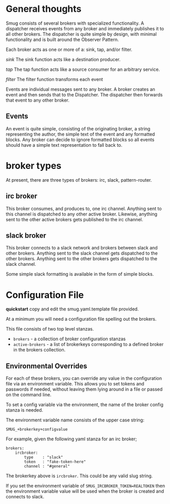 # General thoughts

Smug consists of several brokers with specialized functionality. A dispatcher
receives events from any broker and immediately publishes it to all other
brokers.  The dispatcher is quite simple by design, with minimal functionality
and is built around the Observer Pattern.

Each broker acts as one or more of a: sink, tap, and/or filter.

*sink* The sink function acts like a destination producer.

*tap* The tap function acts like a source consumer for an arbitrary service.

*filter* The filter function transforms each event

Events are individual messages sent to any broker.  A broker creates an event
and then sends that to the Dispatcher.  The dispatcher then forwards that event
to any other broker.

## Events
An event is quite simple, consisting of the originating broker, a string
representing the author, the simple text of the event and any formatted blocks.
Any broker can decide to ignore formatted blocks so all events should have a
simple text representation to fall back to.

# broker types

At present, there are three types of brokers:  irc, slack, pattern-router.

## irc broker

This broker consumes, and produces to, one irc channel.  Anything sent to this
channel is dispatched to any other active broker.  Likewise, anything sent to
the other active brokers gets published to the irc channel.

## slack broker

This broker connects to a slack network and brokers between slack and other
brokers.  Anything sent to the slack channel gets dispatched to the other
brokers.  Anything sent to the other brokers gets dispatched to the slack
channel.

Some simple slack formatting is available in the form of simple blocks.

# Configuration File

**quickstart** copy and edit the smug.yaml.template file provided.

At a minimum you will need a configuration file spelling out the brokers.

This file consists of two top level stanzas.

- `brokers` - a collection of broker configuration stanzas
- `active-brokers` - a list of brokerkeys corresponding to a defined broker in
  the brokers collection.

## Environmental Overrides

For each of these brokers, you can override any value in the configuration
file via an environment variable.  This allows you to set tokens and passwords
if needed, without leaving them lying around in a file or passed on the command
line.

To set a config variable via the environment, the name of the broker config
stanza is needed.

The environment variable name consists of the upper case string:

`SMUG_+brokerkey+configvalue`

For example, given the following yaml stanza for an irc broker;

```
brokers:
    ircbroker:
        type    : "slack"
        token   : "fake-token-here"
        channel : "#general"
```

The brokerkey above is `ircbroker`.  This could be any valid slug string.

If you set the environment variable of `SMUG_IRCBROKER_TOKEN=REALTOKEN` then the
environment variable value will be used when the broker is created and connects
to slack.


